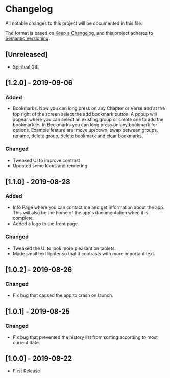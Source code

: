 # Changelog

All notable changes to this project will be documented in this file.

The format is based on [Keep a Changelog](https://keepachangelog.com/en/1.0.0/),
and this project adheres to [Semantic Versioning](https://semver.org/spec/v2.0.0.html).

## [Unreleased]

- Spiritual Gift

## [1.2.0] - 2019-09-06

### Added

- Bookmarks. Now you can long press on any Chapter or Verse and at the top right of the screen select the add bookmark button. A popup will appear where you can select an existing group or create one to add the bookmark to. In Bookmarks you can long press on any bookmark for options. Example feature are: move up/down, swap between groups, rename, delete group, delete bookmark and clear bookmarks.

### Changed

- Tweaked UI to improve contrast
- Updated some Icons and rendering

## [1.1.0] - 2019-08-28

### Added

- Info Page where you can contact me and get information about the app. This will also be the home of the app's documentation when it is complete.
- Added a logo to the front page.

### Changed

- Tweaked the UI to look more pleasant on tablets.
- Made small text lighter so that it contrasts with more important text.

## [1.0.2] - 2019-08-26

### Changed

- Fix bug that caused the app to crash on launch.

## [1.0.1] - 2019-08-25

### Changed

- Fix bug that prevented the history list from sorting according to most current date.

## [1.0.0] - 2019-08-22

- First Release
